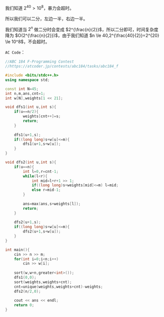 我们知道 $2^{40}>10^8$，暴力会超时。

所以我们可以二分，左边一半，右边一半。

我们知道当 $2^{n}$ 做二分时会变成 $2^{\frac{n}{2}}$，所以二分即可，时间复杂度降为 $O(2^{\frac{n}{2}})$，由于我们知道 $n \le 40,2^{\frac{40}{2}}=2^{20} \le 10^8$，不会超时。

$\texttt{AC Code}$：

```cpp
//ABC 184 F-Programming Contest
//https://atcoder.jp/contests/abc184/tasks/abc184_f

#include <bits/stdc++.h>
using namespace std;

const int N=45;
int n,m,ans,cnt=1;
int w[N],weights[1 << 21];

void dfs1(int u,int s){
	if(u==n/2){
		weights[cnt++]=s;
		return;
	}
	
	dfs1(u+1,s);
	if((long long)s+w[u]<=m){
		dfs1(u+1,s+w[u]);
	}
}

void dfs2(int u,int s){
	if(u==n){
		int l=0,r=cnt-1;
		while(l<r){
			int mid=l+r+1 >> 1;
			if((long long)s+weights[mid]<=m) l=mid;
			else r=mid-1;
		}
		
		ans=max(ans,s+weights[l]);
		return;
	}
	
	dfs2(u+1,s);
	if((long long)s+w[u]<=m){
		dfs2(u+1,s+w[u]);
	}
}

int main(){
	cin >> n >> m;
	for(int i=0;i<n;i++)
		cin >> w[i];
		
	sort(w,w+n,greater<int>());
	dfs1(0,0);
	sort(weights,weights+cnt);
	cnt=unique(weights,weights+cnt)-weights;
	dfs2(n/2,0);
	
	cout << ans << endl;
	return 0;
}
```